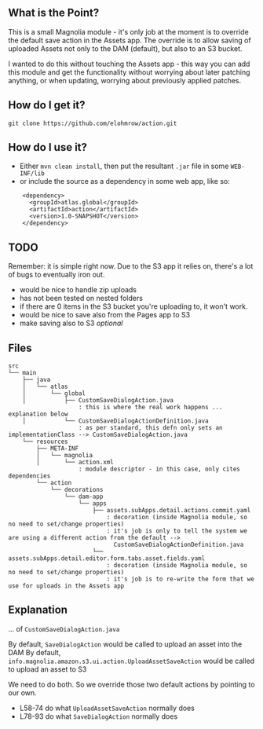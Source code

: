 ## What is the Point?
This is a small Magnolia module - it's only job at the moment is to override the default save action in the Assets app.
The override is to allow saving of uploaded Assets not only to the DAM (default), but also to an S3 bucket.

I wanted to do this without touching the Assets app - this way you can add this module and get the functionality without
worrying about later patching anything, or when updating, worrying about previously applied patches.

## How do I get it?
```git clone https://github.com/elohmrow/action.git```

## How do I use it?
- Either ```mvn clean install```, then put the resultant ```.jar``` file in some ```WEB-INF/lib```
- or include the source as a dependency in some web app, like so:
```
    <dependency>
      <groupId>atlas.global</groupId>
      <artifactId>action</artifactId>
      <version>1.0-SNAPSHOT</version>
    </dependency>
```

## TODO
Remember: it is simple right now.  Due to the S3 app it relies on, there's a lot of bugs to eventually iron out.
- would be nice to handle zip uploads
- has not been tested on nested folders
- if there are 0 items in the S3 bucket you're uploading to, it won't work.
- would be nice to save also from the Pages app to S3 
- make saving also to S3 _optional_

## Files
```
src
└── main
    ├── java
    │   └── atlas
    │       └── global
    │           ├── CustomSaveDialogAction.java
                    : this is where the real work happens ... explanation below
    │           └── CustomSaveDialogActionDefinition.java
                    : as per standard, this defn only sets an implementationClass --> CustomSaveDialogAction.java
    └── resources
        ├── META-INF
        │   └── magnolia
        │       └── action.xml
                    : module descriptor - in this case, only cites dependencies
        └── action
            └── decorations
                └── dam-app
                    └── apps
                        ├── assets.subApps.detail.actions.commit.yaml
                            : decoration (inside Magnolia module, so no need to set/change properties)
                            : it's job is only to tell the system we are using a different action from the default -->
                              CustomSaveDialogActionDefinition.java
                        └── assets.subApps.detail.editor.form.tabs.asset.fields.yaml
                            : decoration (inside Magnolia module, so no need to set/change properties)
                            : it's job is to re-write the form that we use for uploads in the Assets app
```

## Explanation
... of ```CustomSaveDialogAction.java```

By default, ```SaveDialogAction``` would be called to upload an asset into the DAM
By default, ```info.magnolia.amazon.s3.ui.action.UploadAssetSaveAction``` would be called to upload an asset to S3 

We need to do both.  So we override those two default actions by pointing to our own.

- L58-74 do what ```UploadAssetSaveAction``` normally does
- L78-93 do what ```SaveDialogAction``` normally does
